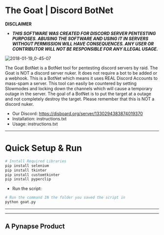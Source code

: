 The Goat | Discord BotNet
=========


**DISCLAIMER**

* ***THIS SOFTWARE WAS CREATED FOR DISCORD SERVER PENTESTING PURPOSES. ABUSING THE SOFTWARE AND USING IT IN SERVERS WITHOUT PERMISSION WILL HAVE CONSEQUENCES. ANY USER OR CONTRIBUTOR WILL NOT BE RESPONSIBLE FOR ANY ILLEGAL USAGE.***

![2018-01-19_0-45-07](https://media.discordapp.net/attachments/1330294384431726613/1362076560278032614/Screenshot_2025-04-16_at_10.42.31_AM.png?ex=68011426&is=67ffc2a6&hm=3f059fca70d7a951b09462bf425c29521295405e13349b1bf66f26e5dfefd262&=&width=1686&height=1396)

The Goat BotNet is a BotNet tool for pentesting discord servers by raid. The Goat is NOT a discord server nuker. It does not require a bot to be added or a webhook. This is a BotNet which means it uses REAL Discord Accounts to mass-spam a server. This tool can easily be countered by setting Slowmodes and locking down the channels which will cause a temporary outage in the server. The goal of a BotNet is to put the target at a outage and not completely destroy the target. Please remember that this is NOT a discord nuker.


* Our Discord: https://disboard.org/server/1330294383874019370
* Installation: instructions.txt
* Usage: instructions.txt

____________
Quick Setup & Run
============
```bash
# Install Required Libraries
pip install selenium
pip install tkinter
pip install customtkinter
pip install pyperclip
```
* Run the script:
```bash
# Run the command IN the folder you saved the script in
python goat.py
```
_____________

_____________
## A Pynapse Product


